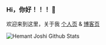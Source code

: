 ### Hi，你好！！！ 👋

欢迎来到这里，关于我 [个人页](http://cyy.im) &  [博客页](http://chuyaoyuan.com)

<!--
**Chuyaoyuan/Chuyaoyuan** is a ✨ _special_ ✨ repository because its `README.md` (this file) appears on your GitHub profile.

Here are some ideas to get you started:

- 🔭 I’m currently working on ...
- 🌱 I’m currently learning ...
- 👯 I’m looking to collaborate on ...
- 🤔 I’m looking for help with ...
- 💬 Ask me about ...
- 📫 How to reach me: ...
- 😄 Pronouns: ...
- ⚡ Fun fact: ...
-->

![Hemant Joshi Github Stats](https://github-readme-stats.vercel.app/api?username=Chuyaoyuan&show_icons=true&title_color=fff&icon_color=79ff97&text_color=9f9f9f&bg_color=151515&hide=["contribs"])


